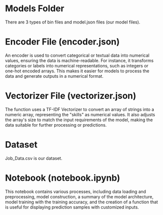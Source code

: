 # Models Folder
There are 3 types of bin files and model.json files (our model files).

# Encoder File (encoder.json)
An encoder is used to convert categorical or textual data into numerical values, ensuring the data is machine-readable. For instance, it transforms categories or labels into numerical representations, such as integers or one-hot encoded arrays. This makes it easier for models to process the data and generate outputs in a numerical format.

# Vectorizer File (vectorizer.json)
The function uses a TF-IDF Vectorizer to convert an array of strings into a numeric array, representing the "skills" as numerical values. It also adjusts the array's size to match the input requirements of the model, making the data suitable for further processing or predictions.

# Dataset 
Job_Data.csv is our dataset.

# Notebook (notebook.ipynb)
This notebook contains various processes, including data loading and preprocessing, model construction, a summary of the model architecture, model training with the training accuracy, and the creation of a function that is useful for displaying prediction samples with customized inputs.
